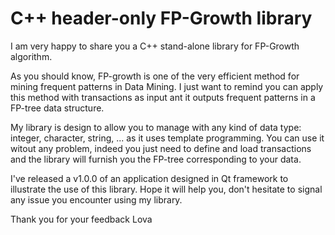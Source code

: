 # C++ header-only FP-Growth library

I am very happy to share you a C++ stand-alone library for FP-Growth algorithm.

As you should know, FP-growth is one of the very efficient method for mining frequent patterns in Data Mining. 
I just want to remind you can apply this method with transactions as input ant it outputs frequent patterns in a FP-tree data structure.

My library is design to allow you to manage with any kind of data type: integer, character, string, ... as it uses template programming. You can use it witout any problem, indeed you just need to define and load transactions and the library will furnish you the FP-tree corresponding to your data.

I've released a v1.0.0 of an application designed in Qt framework to illustrate the use of this library.
Hope it will help you, don't hesitate to signal any issue you encounter using my library.

Thank you for your feedback
Lova



